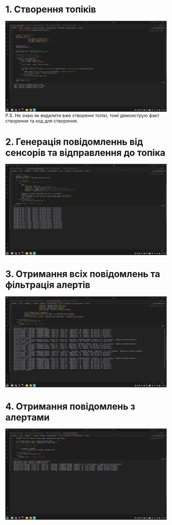 # 1. Створення топіків
![alt](1_topics_is_created.png "скріншот підтвердженн створення топіків")
P.S. Не знаю як видалити вже створенні топікі, томі демонструю факт створення та код для створення.

# 2. Генерація повідомленнь від сенсорів та відправлення до топіка
![alt](2_sensor_data_generating.png "скріншот з генерацєю товідомлень від сенсорів")

# 3. Отримання всіх повідомлень та фільтрація алертів
![alt](3_sensor_data_recieving_and_filtering.png "скріншот з фільтрацією алертів")

# 4. Отримання повідомлень з алертами
![alt](4_alerts_recieving_and_printing.png "скріншот з отриманням повідомлень про алерти")
